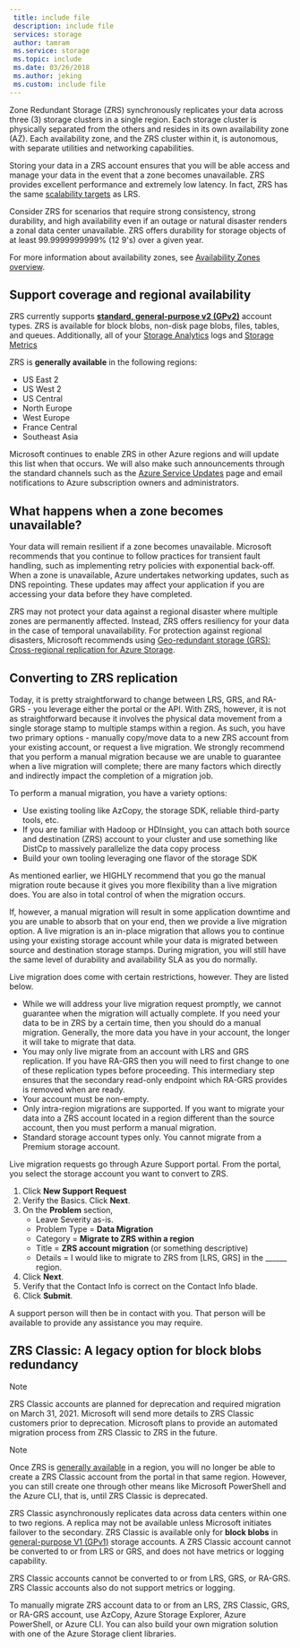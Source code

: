 ```yaml
---
 title: include file
 description: include file
 services: storage
 author: tamram
 ms.service: storage
 ms.topic: include
 ms.date: 03/26/2018
 ms.author: jeking
 ms.custom: include file
---
```

Zone Redundant Storage (ZRS) synchronously replicates your data across three (3) storage clusters in a single region. Each storage cluster is physically separated from the others and resides in its own availability zone (AZ). Each availability zone, and the ZRS cluster within it, is autonomous, with separate utilities and networking capabilities.

Storing your data in a ZRS account ensures that you will be able access and manage your data in the event that a zone becomes unavailable. ZRS provides excellent performance and extremely low latency. In fact, ZRS has the same [scalability targets](../articles/storage/common/storage-scalability-targets.md) as LRS.

Consider ZRS for scenarios that require strong consistency, strong durability, and high availability even if an outage or natural disaster renders a zonal data center unavailable. ZRS offers durability for storage objects of at least 99.9999999999% (12 9's) over a given year.

For more information about availability zones, see [Availability Zones overview](https://docs.microsoft.com/azure/availability-zones/az-overview).

## Support coverage and regional availability
ZRS currently supports [**standard, general-purpose v2 (GPv2)**](../articles/storage/common/storage-account-options.md#general-purpose-v2) account types. ZRS is available for block blobs, non-disk page blobs, files, tables, and queues. Additionally, all of your [Storage Analytics](../articles/storage/common/storage-analytics.md) logs and [Storage Metrics](../articles/storage/common/storage-enable-and-view-metrics.md)

ZRS is **generally available** in the following regions:

- US East 2
- US West 2
- US Central
- North Europe
- West Europe
- France Central
- Southeast Asia

Microsoft continues to enable ZRS in other Azure regions and will update this list when that occurs. We will also make such announcements through the standard channels such as the [Azure Service Updates](https://azure.microsoft.com/updates/) page and email notifications to Azure subscription owners and administrators.

## What happens when a zone becomes unavailable?

Your data will remain resilient if a zone becomes unavailable. Microsoft recommends that you continue to follow practices for transient fault handling, such as implementing retry policies with exponential back-off. When a zone is unavailable, Azure undertakes networking updates, such as DNS repointing. These updates may affect your application if you are accessing your data before they have completed.

ZRS may not protect your data against a regional disaster where multiple zones are permanently affected. Instead, ZRS offers resiliency for your data in the case of temporal unavailability. For protection against regional disasters, Microsoft recommends using [Geo-redundant storage (GRS): Cross-regional replication for Azure Storage](../articles/storage/common/storage-redundancy-grs.md).

## Converting to ZRS replication
Today, it is pretty straightforward to change between LRS, GRS, and RA-GRS - you leverage either the portal or the API. With ZRS, however, it is not as straightforward because it involves the physical data movement from a single storage stamp to multiple stamps within a region. As such, you have two primary options - manually copy/move data to a new ZRS account from your existing account, or request a live migration. We strongly recommend that you perform a manual migration because we are unable to guarantee when a live migration will complete; there are many factors which directly and indirectly impact the completion of a migration job. 

To perform a manual migration, you have a variety options:
- Use existing tooling like AzCopy, the storage SDK, reliable third-party tools, etc.
- If you are familiar with Hadoop or HDInsight, you can attach both source and destination (ZRS) account to your cluster and use something like DistCp to massively parallelize the data copy process
- Build your own tooling leveraging one flavor of the storage SDK

As mentioned earlier, we HIGHLY recommend that you go the manual migration route because it gives you more flexibility than a live migration does. You are also in total control of when the migration occurs.

If, however, a manual migration will result in some application downtime and you are unable to absorb that on your end, then we provide a live migration option. A live migration is an in-place migration that allows you to continue using your existing storage account while your data is migrated between source and destination storage stamps. During migration, you will still have the same level of durability and availability SLA as you do normally.

Live migration does come with certain restrictions, however. They are listed below.

- While we will address your live migration request promptly, we cannot guarantee when the migration will actually complete. If you need your data to be in ZRS by a certain time, then you should do a manual migration. Generally, the more data you have in your account, the longer it will take to migrate that data. 
- You may only live migrate from an account with LRS and GRS replication. If you have RA-GRS then you will need to first change to one of these replication types before proceeding. This intermediary step ensures that the secondary read-only endpoint which RA-GRS provides is removed when are ready.
- Your account must be non-empty.
- Only intra-region migrations are supported. If you want to migrate your data into a ZRS account located in a region different than the source account, then you must perform a manual migration.
- Standard storage account types only. You cannot migrate from a Premium storage account.

Live migration requests go through Azure Support portal. From the portal, you select the storage account you want to convert to ZRS.
1. Click **New Support Request**
2. Verify the Basics. Click **Next**. 
3. On the **Problem** section, 
    - Leave Severity as-is.
    - Problem Type = **Data Migration**
    - Category = **Migrate to ZRS within a region**
    - Title = **ZRS account migration** (or something descriptive)
    - Details = I would like to migrate to ZRS from [LRS, GRS] in the ______ region. 
4. Click **Next**.
5. Verify that the Contact Info is correct on the Contact Info blade.
6. Click **Submit**.

A support person will then be in contact with you. That person will be available to provide any assistance you may require. 

## ZRS Classic: A legacy option for block blobs redundancy
> [!NOTE]
> ZRS Classic accounts are planned for deprecation and required migration on March 31, 2021. Microsoft will send more details to ZRS Classic customers prior to deprecation. Microsoft plans to provide an automated migration process from ZRS Classic to ZRS in the future.

>[!NOTE]
> Once ZRS is [generally available](#support-coverage-and-regional-availability) in a region, you will no longer be able to create a ZRS Classic account from the portal in that same region. However, you can still create one through other means like Microsoft PowerShell and the Azure CLI, that is, until ZRS Classic is deprecated.

ZRS Classic asynchronously replicates data across data centers within one to two regions. A replica may not be available unless Microsoft initiates failover to the secondary. ZRS Classic is available only for **block blobs** in [general-purpose V1 (GPv1)](../articles/storage/common/storage-account-options.md#general-purpose-v1) storage accounts. A ZRS Classic account cannot be converted to or from LRS or GRS, and does not have metrics or logging capability.

ZRS Classic accounts cannot be converted to or from LRS, GRS, or RA-GRS. ZRS Classic accounts also do not support metrics or logging.

To manually migrate ZRS account data to or from an LRS, ZRS Classic, GRS, or RA-GRS account, use AzCopy, Azure Storage Explorer, Azure PowerShell, or Azure CLI. You can also build your own migration solution with one of the Azure Storage client libraries.
